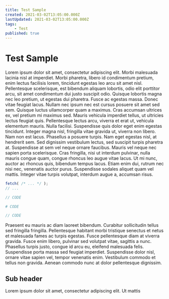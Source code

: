 ```yaml
---
title: Test Sample
created: 2021-03-02T13:05:00.000Z
lastUpdated: 2021-03-02T13:05:00.000Z
tags:
    - Test
published: true
---
```

# Test Sample
Lorem ipsum dolor sit amet, consectetur adipiscing elit. Morbi malesuada lacinia nisl at imperdiet. Morbi pharetra, libero id condimentum pretium, enim lectus facilisis lorem, tincidunt egestas leo arcu sit amet nisl. Pellentesque scelerisque, est bibendum aliquam lobortis, odio elit porttitor arcu, sit amet condimentum dui justo suscipit odio. Quisque lobortis magna nec leo pretium, ut egestas dui pharetra. Fusce ac egestas massa. Donec vitae feugiat lacus. Nullam nec ipsum nec est cursus posuere sit amet sed sem. Quisque luctus ullamcorper quam a maximus. Cras accumsan ultrices ex, vel pretium mi maximus sed. Mauris vehicula imperdiet tellus, ut ultricies lectus feugiat quis. Pellentesque lectus arcu, viverra et erat ut, vehicula elementum mauris.
Nulla facilisi. Suspendisse quis dolor eget enim egestas tincidunt. Integer magna nisl, fringilla vitae gravida ut, viverra non libero. Nam non est lacus. Phasellus a posuere turpis. Nam eget egestas nisl, at hendrerit sem. Sed dignissim vestibulum lectus, sed suscipit turpis pharetra at. Suspendisse at sem vel neque ornare faucibus. Mauris vel neque nec sapien porta scelerisque. Cras fringilla, nisi ut interdum pulvinar, nulla mauris congue quam, congue rhoncus leo augue vitae lacus. Ut mi nunc, auctor ac rhoncus quis, bibendum tempus lacus. Etiam enim dui, rutrum nec nisi nec, venenatis auctor purus. Suspendisse sodales aliquet quam vel mattis. Integer vitae turpis volutpat, interdum augue a, accumsan risus.
```js env=browser
fetch( /* ... */ );
// ...
```
```js env=node
// CODE
```
```python
# CODE
```
```java
// CODE
```
Praesent eu mauris ac diam laoreet bibendum. Curabitur sollicitudin tellus sed fringilla fringilla. Pellentesque habitant morbi tristique senectus et netus et malesuada fames ac turpis egestas. Fusce pellentesque diam at viverra gravida. Fusce enim libero, pulvinar sed volutpat vitae, sagittis a nunc. Phasellus turpis justo, congue id arcu eu, eleifend malesuada felis. Suspendisse porta massa sed feugiat imperdiet. Suspendisse dolor nisl, ornare vitae sapien vel, tempor venenatis enim. Vestibulum commodo et tellus non gravida. Aenean commodo nunc at dolor pellentesque dignissim.
## Sub header
Lorem ipsum dolor sit amet, consectetur adipiscing elit. Ut mattis